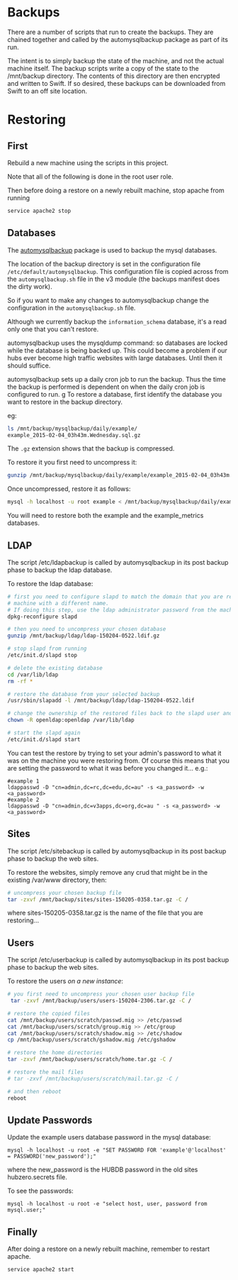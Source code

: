 Backups
=======

There are a number of scripts that run to create the backups. They are chained together and called by the
automysqlbackup package as part of its run.

The intent is to simply backup the state of the machine, and not the actual machine itself. The backup scripts
write a copy of the state to the /mnt/backup directory. The contents of this directory are then encrypted and
written to Swift. If so desired, these backups can be downloaded from Swift to an off site location.

Restoring
=========

First
-----

Rebuild a new machine using the scripts in this project.

Note that all of the following is done in the root user role.

Then before doing a restore on a newly rebuilt machine, stop apache from running

```bash
service apache2 stop
```

Databases
---------

The [automysqlbackup](https://packages.debian.org/search?keywords=automysqlbackup) package is used to backup
the mysql databases.

The location of the backup directory is set in the configuration file `/etc/default/automysqlbackup`. This
configuration file is copied across from the `automysqlbackup.sh` file in the v3 module (the backups manifest
does the dirty work).

So if you want to make any changes to automysqlbackup change the configuration in the `automysqlbackup.sh` file.

Although we currently backup the `information_schema` database, it's a read only one that you can't restore.

automysqlbackup uses the mysqldump command: so databases are locked while the database is being backed up. This
could become a problem if our hubs ever become high traffic websites with large databases. Until then it should
suffice.

automysqlbackup sets up a daily cron job to run the backup. Thus the time the backup is performed is dependent on
when the daily cron job is configured to run.
g
To restore a database, first identify the database you want to restore in the backup directory.

eg:

```bash
ls /mnt/backup/mysqlbackup/daily/example/
example_2015-02-04_03h43m.Wednesday.sql.gz
```

The `.gz` extension shows that the backup is compressed.

To restore it you first need to uncompress it:

```bash
gunzip /mnt/backup/mysqlbackup/daily/example/example_2015-02-04_03h43m.Wednesday.sql.gz
```

Once uncompressed, restore it as follows:

```bash
mysql -h localhost -u root example < /mnt/backup/mysqlbackup/daily/example/example_2015-02-04_03h43m.Wednesday.sql
```

You will need to restore both the example and the example_metrics databases.

LDAP
----

The script /etc/ldapbackup is called by automysqlbackup in its post backup phase to backup the ldap database.

To restore the ldap database:

```bash
# first you need to configure slapd to match the domain that you are restoring from, if you are restoring to a new
# machine with a different name.
# If doing this step, use the ldap administrator password from the machine that you restoring from...
dpkg-reconfigure slapd

# then you need to uncompress your chosen database
gunzip /mnt/backup/ldap/ldap-150204-0522.ldif.gz

# stop slapd from running
/etc/init.d/slapd stop

# delete the existing database
cd /var/lib/ldap
rm -rf *

# restore the database from your selected backup
/usr/sbin/slapadd -l /mnt/backup/ldap/ldap-150204-0522.ldif

# change the ownership of the restored files back to the slapd user and group
chown -R openldap:openldap /var/lib/ldap

# start the slapd again
/etc/init.d/slapd start
```

You can test the restore by trying to set your admin's password to what it was on the machine you were restoring from.
Of course this means that you are setting the password to what it was before you changed it...
e.g.:

```
#example 1
ldappasswd -D "cn=admin,dc=rc,dc=edu,dc=au" -s <a_password> -w <a_password>
#example 2
ldappasswd -D "cn=admin,dc=v3apps,dc=org,dc=au " -s <a_password> -w <a_password>
```

Sites
-----

The script /etc/sitebackup is called by automysqlbackup in its post backup phase to backup the web sites.

To restore the websites, simply remove any crud that might be in the existing /var/www directory, then:

```bash
# uncompress your chosen backup file
tar -zxvf /mnt/backup/sites/sites-150205-0358.tar.gz -C /
```

where sites-150205-0358.tar.gz is the name of the file that you are restoring...

Users
-----

The script /etc/userbackup is called by automysqlbackup in its post backup phase to backup the web sites.

To restore the users *on a new instance*:

```bash
# you first need to uncompress your chosen user backup file
 tar -zxvf /mnt/backup/users/users-150204-2306.tar.gz -C /

# restore the copied files
cat /mnt/backup/users/scratch/passwd.mig >> /etc/passwd
cat /mnt/backup/users/scratch/group.mig >> /etc/group
cat /mnt/backup/users/scratch/shadow.mig >> /etc/shadow
cp /mnt/backup/users/scratch/gshadow.mig /etc/gshadow

# restore the home directories
tar -zxvf /mnt/backup/users/scratch/home.tar.gz -C /

# restore the mail files
# tar -zxvf /mnt/backup/users/scratch/mail.tar.gz -C /

# and then reboot
reboot
```

Update Passwords
----------------

Update the example users database password in the mysql database:

```
mysql -h localhost -u root -e "SET PASSWORD FOR 'example'@'localhost' = PASSWORD('new_password');"
```

where the new_password is the HUBDB password in the old sites hubzero.secrets file.

To see the passwords:

```
mysql -h localhost -u root -e "select host, user, password from mysql.user;"
```

Finally
-------

After doing a restore on a newly rebuilt machine, remember to restart apache.


```bash
service apache2 start
```

